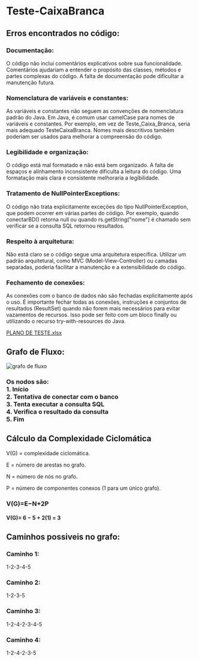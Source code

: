 # Teste-CaixaBranca

<h2>Erros encontrados no código:</h2>
<h3> Documentação:</h3>
<p>O código não inclui comentários explicativos sobre sua funcionalidade. Comentários ajudariam a entender o propósito das classes, métodos e partes complexas do código. A falta de documentação pode dificultar a manutenção futura.</p>
<h3>Nomenclatura de variáveis e constantes:</h3>
<p>As variáveis e constantes não seguem as convenções de nomenclatura padrão do Java. Em Java, é comum usar camelCase para nomes de variáveis e constantes. Por exemplo, em vez de Teste_Caixa_Branca, seria mais adequado TesteCaixaBranca. Nomes mais descritivos também poderiam ser usados para melhorar a compreensão do código.</p>
<h3>Legibilidade e organização:</h3>
<p>O código está mal formatado e não está bem organizado. A falta de espaços e alinhamento inconsistente dificulta a leitura do código. Uma formatação mais clara e consistente melhoraria a legibilidade.</p>
<h3>Tratamento de NullPointerExceptions:</h3>
<p>O código não trata explicitamente exceções do tipo NullPointerException, que podem ocorrer em várias partes do código. Por exemplo, quando conectarBD() retorna null ou quando rs.getString("nome") é chamado sem verificar se a consulta SQL retornou resultados.</p>
<h3>Respeito à arquitetura:</h3>
<p>Não está claro se o código segue uma arquitetura específica. Utilizar um padrão arquitetural, como MVC (Model-View-Controller) ou camadas separadas, poderia facilitar a manutenção e a extensibilidade do código.</p>
<h3>Fechamento de conexões:</h3>
<p>As conexões com o banco de dados não são fechadas explicitamente após o uso. É importante fechar todas as conexões, instruções e conjuntos de resultados (ResultSet) quando não forem mais necessários para evitar vazamentos de recursos. Isso pode ser feito com um bloco finally ou utilizando o recurso try-with-resources do Java.</p>

[PLANO DE TESTE.xlsx](https://github.com/Testorugo/Teste-CaixaBranca/files/15080986/PLANO.DE.TESTE.xlsx)

<h2>Grafo de Fluxo:</h2>

![grafo de fluxo](https://github.com/Testorugo/Teste-CaixaBranca/assets/114782204/b08fd0da-a8d2-4e6d-be74-f94616cd0661)

<h3>Os nodos são:<br />
1. Início<br />
2. Tentativa de conectar com o banco<br />
3. Tenta executar a consulta SQL<br />
4. Verifica o resultado da consulta<br />
5. Fim</h3>

<h2>Cálculo da Complexidade Ciclomática</h2>

<p>V(G) = complexidade ciclomática.</p>
<p>E = número de arestas no grafo.</p>
<p>N = número de nós no grafo.</p>
<p>P = número de componentes conexos (1 para um único grafo).</p>

<h3>V(G)=E−N+2P</h3>
<h4>V(G)= 6 − 5 + 2(1) = 3</h4>

<h2>Caminhos possiveis no grafo:</h2>

<h3>Caminho 1:</h3>
<p>1-2-3-4-5</p>
<h3>Caminho 2:</h3>
<p>1-2-3-5</p>
<h3>Caminho 3:</h3>
<p>1-2-4-2-3-4-5</p>
<h3>Caminho 4:</h3>
<p>1-2-4-2-3-5</p>

